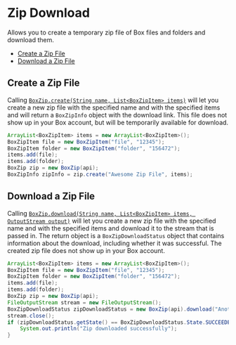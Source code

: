 Zip Download
======

Allows you to create a temporary zip file of Box files and folders and download them.

<!-- START doctoc generated TOC please keep comment here to allow auto update -->
<!-- DON'T EDIT THIS SECTION, INSTEAD RE-RUN doctoc TO UPDATE -->


- [Create a Zip File](#create-a-zip-file)
- [Download a Zip File](#download-a-zip-file)

<!-- END doctoc generated TOC please keep comment here to allow auto update -->

Create a Zip File
---------------

Calling [`BoxZip.create(String name, List<BoxZipItem> items)`][create-a-zip-file] will let you create a new zip file with the specified name and 
with the specified items and will return a `BoxZipInfo` object with the download link. This file does not show up in your Box account, but will be temporarily 
available for download.

<!-- sample post_zip_downloads -->
```java
ArrayList<BoxZipItem> items = new ArrayList<BoxZipItem>();
BoxZipItem file = new BoxZipItem("file", "12345");
BoxZipItem folder = new BoxZipItem("folder", "156472");
items.add(file);
items.add(folder);
BoxZip zip = new BoxZip(api);
BoxZipInfo zipInfo = zip.create("Awesome Zip File", items);
```

[create-a-zip-file]: http://opensource.box.com/box-java-sdk/javadoc/com/box/sdk/BoxZip.html

Download a Zip File
------------

Calling [`BoxZip.download(String name, List<BoxZipItem> items, OutputStream output)`][download-a-zip-file] will let you create a new zip file 
with the specified name and with the specified items and download it to the stream that is passed in. The return object is a `BoxZipDownloadStatus` 
object that contains information about the download, including whether it was successful. The created zip file does not show up in your Box account.

<!-- sample get_zip_downloads_id_content -->
```java
ArrayList<BoxZipItem> items = new ArrayList<BoxZipItem>();
BoxZipItem file = new BoxZipItem("file", "12345");
BoxZipItem folder = new BoxZipItem("folder", "156472");
items.add(file);
items.add(folder);
BoxZip zip = new BoxZip(api);
FileOutputStream stream = new FileOutputStream();
BoxZipDownloadStatus zipDownloadStatus = new BoxZip(api).download("Another Awesome Zip File", items, stream);
stream.close();
if (zipDownloadStatus.getState() == BoxZipDownloadStatus.State.SUCCEEDED) {
    System.out.println("Zip downloaded successfully");
}
```

[download-a-zip-file]: http://opensource.box.com/box-java-sdk/javadoc/com/box/sdk/BoxZip.html
